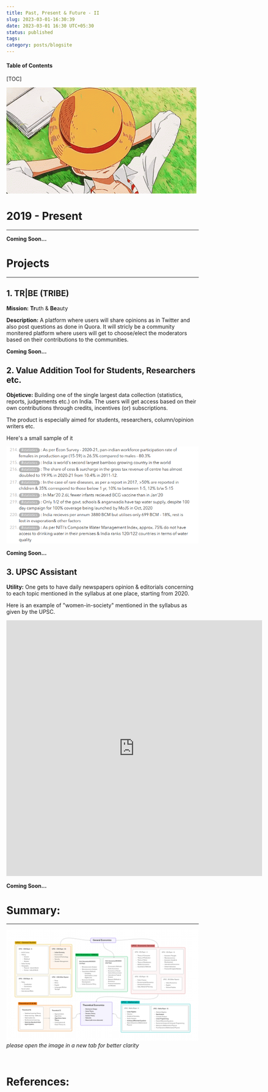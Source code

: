 ```yaml
---
title: Past, Present & Future - II
slug: 2023-03-01-16:30:39
date: 2023-03-01 16:30 UTC+05:30
status: published
tags: 
category: posts/blogsite
---
```


<h4>Table of Contents</h4>
[TOC]


![](/images/tenor.gif)

# 2019 - Present 
---
**Coming Soon...**


# Projects
---

## 1. TR|BE (TRIBE)

**Mission:** **Tr**uth & **Be**auty

**Description:** A platform where users will share opinions as in Twitter and also post questions as done in Quora. It will stricly be a community monitered platform where users will get to choose/elect the moderators based on their contributions to the communities. 

**Coming Soon...**


## 2. Value Addition Tool for Students, Researchers etc.

**Objeticve:** Building one of the single largest data collection (statistics, reports, judgements etc.) on India. The users will get access based on their own contributions through credits, incentives (or) subscriptions. 

The product is especially aimed for students, researchers, column/opinion writers etc.

Here's a small sample of it

![](/images/UPSC-CA%20Statistics.png)


**Coming Soon...**

## 3. UPSC Assistant

**Utility:** One gets to have daily newspapers opinion & editorials concerning to each topic mentioned in the syllabus at one place, starting from 2020. 

Here is an example of "women-in-society" mentioned in the syllabus as given by the UPSC.

<iframe width="670" height="670" src="https://www.inoreader.com/stream/user/1004571846/tag/women-in-society/view/html?cs=m" frameborder="0" tabindex="-1"></iframe>

**Coming Soon...**


# Summary:
---

<p>
<img src="/images/2019%20-%20Present.png"></img>
<em>please open the image in a new tab for better clarity</em>
</p><br>


# References: